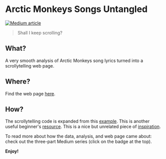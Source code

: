# Arctic Monkeys Songs Untangled

[![Medium article](https://img.shields.io/badge/Medium-View%20on%20Medium-red?logo=medium)](https://medium.com/@sborms/scraping-arctic-monkeys-songs-from-genius-31342eb44a23)

> Shall I keep scrolling?

## What?

A very smooth analysis of Arctic Monkeys song lyrics turned into a scrollytelling web page.

## Where?

Find the web page [here](https://datawanderers.github.io/lyrical-arctic-monkeys).

## How?

The scrollytelling code is expanded from this [example](https://github.com/edriessen/scrollytelling-scrollama-d3-demo). This is another useful beginner's [resource](https://github.com/uclab-potsdam/scrollytelling-beginners/tree/master). This is a nice but unrelated piece of [inspiration](https://baryon.be/stories/jamesbond).

To read more about how the data, analysis, and web page came about: check out the three-part Medium series (click on the badge at the top).

**Enjoy!**
